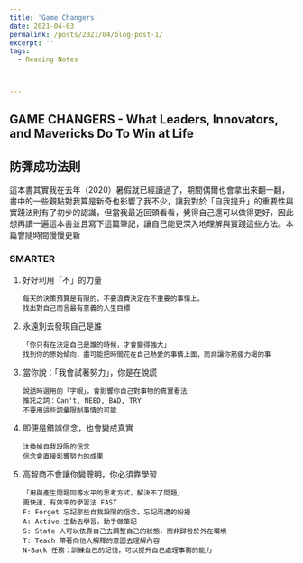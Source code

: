 ```yaml
---
title: 'Game Changers'
date: 2021-04-03
permalink: /posts/2021/04/blog-post-1/
excerpt: ''
tags:
  - Reading Notes



---
```


## GAME CHANGERS - What Leaders, Innovators, and Mavericks Do To Win at Life

## 防彈成功法則

這本書其實我在去年（2020）暑假就已經讀過了，期間偶爾也會拿出來翻一翻，書中的一些觀點對我算是新奇也影響了我不少，讓我對於「自我提升」的重要性與實踐法則有了初步的認識，但當我最近回頭看看，覺得自己還可以做得更好，因此想再讀一遍這本書並且寫下這篇筆記，讓自己能更深入地理解與實踐這些方法。本篇會隨時間慢慢更新

### SMARTER

1. 好好利用「不」的力量

   ```
   每天的決策預算是有限的，不要浪費決定在不重要的事情上。
   找出對自己而言最有意義的人生目標
   ```

2. 永遠別去發現自己是誰

   ```
   「你只有在決定自己是誰的時候，才會變得強大」
   找到你的原始傾向，盡可能把時間花在自己熱愛的事情上面，而非讓你筋疲力竭的事
   ```

3. 當你說：「我會試著努力」，你是在說謊

   ```
   說話時選用的「字眼」，會影響你自己對事物的真實看法
   推託之詞：Can't, NEED, BAD, TRY
   不要用這些詞彙限制事情的可能
   ```

4. 即便是錯誤信念，也會變成真實

   ```
   汰換掉自我設限的信念
   信念會直接影響努力的成果
   ```

5. 高智商不會讓你變聰明，你必須靠學習

   ```
   「用與產生問題同等水平的思考方式，解決不了問題」
   更快速、有效率的學習法 FAST
   F: Forget 忘記那些自我設限的信念、忘記周遭的紛擾
   A: Active 主動去學習，動手做筆記
   S: State 人可以依靠自己去調整自己的狀態，而非歸咎於外在環境
   T: Teach 帶著向他人解釋的意圖去理解內容
   N-Back 任務：訓練自己的記憶，可以提升自己處理事務的能力
   ```

   

